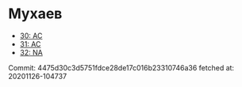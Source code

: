# Мухаев
- [30: AC](30.md)
- [31: AC](31.md)
- [32: NA](32.md)

Commit: 4475d30c3d5751fdce28de17c016b23310746a36
 fetched at: 20201126-104737

